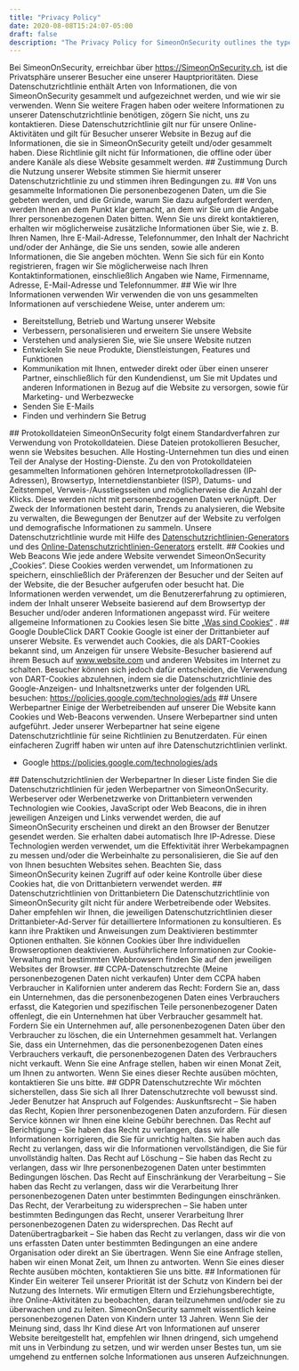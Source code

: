 ```yaml
---
title: "Privacy Policy"
date: 2020-08-08T15:24:07-05:00
draft: false
description: "The Privacy Policy for SimeonOnSecurity outlines the types of information collected from visitors and how it is used. The policy only applies to online activities and is valid for website visitors. By using the site, visitors consent to the policy. Personal information collected may include contact information, messages, and data related to website usage. This information is used to operate and maintain the site, improve and personalize the user experience, and for communication and marketing purposes. SimeonOnSecurity also uses cookies and web beacons, and partners with Google for advertising. The policy explains the use of log files and third-party privacy policies."
---
```

Bei SimeonOnSecurity, erreichbar über https://SimeonOnSecurity.ch, ist die Privatsphäre unserer Besucher eine unserer Hauptprioritäten. Diese Datenschutzrichtlinie enthält Arten von Informationen, die von SimeonOnSecurity gesammelt und aufgezeichnet werden, und wie wir sie verwenden. Wenn Sie weitere Fragen haben oder weitere Informationen zu unserer Datenschutzrichtlinie benötigen, zögern Sie nicht, uns zu kontaktieren. Diese Datenschutzrichtlinie gilt nur für unsere Online-Aktivitäten und gilt für Besucher unserer Website in Bezug auf die Informationen, die sie in SimeonOnSecurity geteilt und/oder gesammelt haben. Diese Richtlinie gilt nicht für Informationen, die offline oder über andere Kanäle als diese Website gesammelt werden. ## Zustimmung Durch die Nutzung unserer Website stimmen Sie hiermit unserer Datenschutzrichtlinie zu und stimmen ihren Bedingungen zu. ## Von uns gesammelte Informationen Die personenbezogenen Daten, um die Sie gebeten werden, und die Gründe, warum Sie dazu aufgefordert werden, werden Ihnen an dem Punkt klar gemacht, an dem wir Sie um die Angabe Ihrer personenbezogenen Daten bitten. Wenn Sie uns direkt kontaktieren, erhalten wir möglicherweise zusätzliche Informationen über Sie, wie z. B. Ihren Namen, Ihre E-Mail-Adresse, Telefonnummer, den Inhalt der Nachricht und/oder der Anhänge, die Sie uns senden, sowie alle anderen Informationen, die Sie angeben möchten. Wenn Sie sich für ein Konto registrieren, fragen wir Sie möglicherweise nach Ihren Kontaktinformationen, einschließlich Angaben wie Name, Firmenname, Adresse, E-Mail-Adresse und Telefonnummer. ## Wie wir Ihre Informationen verwenden Wir verwenden die von uns gesammelten Informationen auf verschiedene Weise, unter anderem um:<ul><li> Bereitstellung, Betrieb und Wartung unserer Website</li><li> Verbessern, personalisieren und erweitern Sie unsere Website</li><li> Verstehen und analysieren Sie, wie Sie unsere Website nutzen</li><li> Entwickeln Sie neue Produkte, Dienstleistungen, Features und Funktionen</li><li> Kommunikation mit Ihnen, entweder direkt oder über einen unserer Partner, einschließlich für den Kundendienst, um Sie mit Updates und anderen Informationen in Bezug auf die Website zu versorgen, sowie für Marketing- und Werbezwecke</li><li> Senden Sie E-Mails</li><li> Finden und verhindern Sie Betrug</li></ul> ## Protokolldateien SimeonOnSecurity folgt einem Standardverfahren zur Verwendung von Protokolldateien. Diese Dateien protokollieren Besucher, wenn sie Websites besuchen. Alle Hosting-Unternehmen tun dies und einen Teil der Analyse der Hosting-Dienste. Zu den von Protokolldateien gesammelten Informationen gehören Internetprotokolladressen (IP-Adressen), Browsertyp, Internetdienstanbieter (ISP), Datums- und Zeitstempel, Verweis-/Ausstiegsseiten und möglicherweise die Anzahl der Klicks. Diese werden nicht mit personenbezogenen Daten verknüpft. Der Zweck der Informationen besteht darin, Trends zu analysieren, die Website zu verwalten, die Bewegungen der Benutzer auf der Website zu verfolgen und demografische Informationen zu sammeln. Unsere Datenschutzrichtlinie wurde mit Hilfe des <a href="https://www.privacypolicygenerator.info">Datenschutzrichtlinien-Generators</a> und des <a href="https://www.privacypolicyonline.com/privacy-policy-generator/">Online-Datenschutzrichtlinien-Generators</a> erstellt. ## Cookies und Web Beacons Wie jede andere Website verwendet SimeonOnSecurity „Cookies“. Diese Cookies werden verwendet, um Informationen zu speichern, einschließlich der Präferenzen der Besucher und der Seiten auf der Website, die der Besucher aufgerufen oder besucht hat. Die Informationen werden verwendet, um die Benutzererfahrung zu optimieren, indem der Inhalt unserer Webseite basierend auf dem Browsertyp der Besucher und/oder anderen Informationen angepasst wird. Für weitere allgemeine Informationen zu Cookies lesen Sie bitte <a href="https://www.cookieconsent.com/what-are-cookies/">„Was sind Cookies“</a> . ## Google DoubleClick DART Cookie Google ist einer der Drittanbieter auf unserer Website. Es verwendet auch Cookies, die als DART-Cookies bekannt sind, um Anzeigen für unsere Website-Besucher basierend auf ihrem Besuch auf www.website.com und anderen Websites im Internet zu schalten. Besucher können sich jedoch dafür entscheiden, die Verwendung von DART-Cookies abzulehnen, indem sie die Datenschutzrichtlinie des Google-Anzeigen- und Inhaltsnetzwerks unter der folgenden URL besuchen: <a href="https://policies.google.com/technologies/ads">https://policies.google.com/technologies/ads</a> ## Unsere Werbepartner Einige der Werbetreibenden auf unserer Die Website kann Cookies und Web-Beacons verwenden. Unsere Werbepartner sind unten aufgeführt. Jeder unserer Werbepartner hat seine eigene Datenschutzrichtlinie für seine Richtlinien zu Benutzerdaten. Für einen einfacheren Zugriff haben wir unten auf ihre Datenschutzrichtlinien verlinkt.<ul><li> Google <a href="https://policies.google.com/technologies/ads">https://policies.google.com/technologies/ads</a></li></ul> ## Datenschutzrichtlinien der Werbepartner In dieser Liste finden Sie die Datenschutzrichtlinien für jeden Werbepartner von SimeonOnSecurity. Werbeserver oder Werbenetzwerke von Drittanbietern verwenden Technologien wie Cookies, JavaScript oder Web Beacons, die in ihren jeweiligen Anzeigen und Links verwendet werden, die auf SimeonOnSecurity erscheinen und direkt an den Browser der Benutzer gesendet werden. Sie erhalten dabei automatisch Ihre IP-Adresse. Diese Technologien werden verwendet, um die Effektivität ihrer Werbekampagnen zu messen und/oder die Werbeinhalte zu personalisieren, die Sie auf den von Ihnen besuchten Websites sehen. Beachten Sie, dass SimeonOnSecurity keinen Zugriff auf oder keine Kontrolle über diese Cookies hat, die von Drittanbietern verwendet werden. ## Datenschutzrichtlinien von Drittanbietern Die Datenschutzrichtlinie von SimeonOnSecurity gilt nicht für andere Werbetreibende oder Websites. Daher empfehlen wir Ihnen, die jeweiligen Datenschutzrichtlinien dieser Drittanbieter-Ad-Server für detailliertere Informationen zu konsultieren. Es kann ihre Praktiken und Anweisungen zum Deaktivieren bestimmter Optionen enthalten. Sie können Cookies über Ihre individuellen Browseroptionen deaktivieren. Ausführlichere Informationen zur Cookie-Verwaltung mit bestimmten Webbrowsern finden Sie auf den jeweiligen Websites der Browser. ## CCPA-Datenschutzrechte (Meine personenbezogenen Daten nicht verkaufen) Unter dem CCPA haben Verbraucher in Kalifornien unter anderem das Recht: Fordern Sie an, dass ein Unternehmen, das die personenbezogenen Daten eines Verbrauchers erfasst, die Kategorien und spezifischen Teile personenbezogener Daten offenlegt, die ein Unternehmen hat über Verbraucher gesammelt hat. Fordern Sie ein Unternehmen auf, alle personenbezogenen Daten über den Verbraucher zu löschen, die ein Unternehmen gesammelt hat. Verlangen Sie, dass ein Unternehmen, das die personenbezogenen Daten eines Verbrauchers verkauft, die personenbezogenen Daten des Verbrauchers nicht verkauft. Wenn Sie eine Anfrage stellen, haben wir einen Monat Zeit, um Ihnen zu antworten. Wenn Sie eines dieser Rechte ausüben möchten, kontaktieren Sie uns bitte. ## GDPR Datenschutzrechte Wir möchten sicherstellen, dass Sie sich all Ihrer Datenschutzrechte voll bewusst sind. Jeder Benutzer hat Anspruch auf Folgendes: Auskunftsrecht – Sie haben das Recht, Kopien Ihrer personenbezogenen Daten anzufordern. Für diesen Service können wir Ihnen eine kleine Gebühr berechnen. Das Recht auf Berichtigung – Sie haben das Recht zu verlangen, dass wir alle Informationen korrigieren, die Sie für unrichtig halten. Sie haben auch das Recht zu verlangen, dass wir die Informationen vervollständigen, die Sie für unvollständig halten. Das Recht auf Löschung – Sie haben das Recht zu verlangen, dass wir Ihre personenbezogenen Daten unter bestimmten Bedingungen löschen. Das Recht auf Einschränkung der Verarbeitung – Sie haben das Recht zu verlangen, dass wir die Verarbeitung Ihrer personenbezogenen Daten unter bestimmten Bedingungen einschränken. Das Recht, der Verarbeitung zu widersprechen – Sie haben unter bestimmten Bedingungen das Recht, unserer Verarbeitung Ihrer personenbezogenen Daten zu widersprechen. Das Recht auf Datenübertragbarkeit – Sie haben das Recht zu verlangen, dass wir die von uns erfassten Daten unter bestimmten Bedingungen an eine andere Organisation oder direkt an Sie übertragen. Wenn Sie eine Anfrage stellen, haben wir einen Monat Zeit, um Ihnen zu antworten. Wenn Sie eines dieser Rechte ausüben möchten, kontaktieren Sie uns bitte. ## Informationen für Kinder Ein weiterer Teil unserer Priorität ist der Schutz von Kindern bei der Nutzung des Internets. Wir ermutigen Eltern und Erziehungsberechtigte, ihre Online-Aktivitäten zu beobachten, daran teilzunehmen und/oder sie zu überwachen und zu leiten. SimeonOnSecurity sammelt wissentlich keine personenbezogenen Daten von Kindern unter 13 Jahren. Wenn Sie der Meinung sind, dass Ihr Kind diese Art von Informationen auf unserer Website bereitgestellt hat, empfehlen wir Ihnen dringend, sich umgehend mit uns in Verbindung zu setzen, und wir werden unser Bestes tun, um sie umgehend zu entfernen solche Informationen aus unseren Aufzeichnungen.